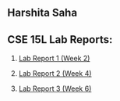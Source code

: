 ## Harshita Saha

## CSE 15L Lab Reports:

1. [Lab Report 1 (Week 2)](http://harshi-cse.github.io/cse15l-lab-reports/lab-report-1-week-2.html)

2. [Lab Report 2 (Week 4)](http://harshi-cse.github.io/cse15l-lab-reports/lab-report-2-week-4.html)

3. [Lab Report 3 (Week 6)](http://harshi-cse.github.io/cse15l-lab-reports/lab-report-3-week-6.html)